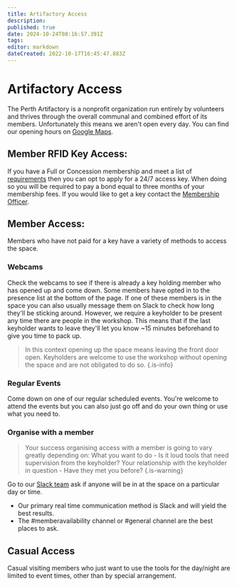 ```yaml
---
title: Artifactory Access
description: 
published: true
date: 2024-10-24T08:16:57.391Z
tags: 
editor: markdown
dateCreated: 2022-10-17T16:45:47.883Z
---
```


# Artifactory Access

The Perth Artifactory is a nonprofit organization run entirely by volunteers and thrives through the overall communal and combined effort of its members. Unfortunately this means we aren't open every day. You can find our opening hours on [Google Maps](https://g.page/theperthartifactory).

## Member RFID Key Access:

If you have a Full or Concession membership and meet a list of [requirements](/docs/policies/bylaws#rfid-keys-for-members) then you can opt to apply for a 24/7 access key. When doing so you will be required to pay a bond equal to three months of your membership fees. If you would like to get a key contact the [Membership Officer](mailto:membership@artifactory.org.au).

## Member Access:

Members who have not paid for a key have a variety of methods to access the space.

### Webcams

Check the webcams to see if there is already a key holding member who has opened up and come down. Some members have opted in to the presence list at the bottom of the page. If one of these members is in the space you can also usually message them on Slack to check how long they'll be sticking around. However, we require a keyholder to be present any time there are people in the workshop. This means that if the last keyholder wants to leave they'll let you know \~15 minutes beforehand to give you time to pack up.

> In this context opening up the space means leaving the front door open. Keyholders are welcome to use the workshop without opening the space and are not obligated to do so.
{.is-info}


### Regular Events

Come down on one of our regular scheduled events. You're welcome to attend the events but you can also just go off and do your own thing or use what you need to.

### Organise with a member

> Your success organising access with a member is going to vary greatly depending on:
> What you want to do - Is it loud tools that need supervision from the keyholder?
> Your relationship with the keyholder in question - Have they met you before?
{.is-warning}


Go to our [Slack team](https://perart.io/slack) ask if anyone will be in at the space on a particular day or time.

* Our primary real time communication method is Slack and will yield the best results.
* The #memberavailability channel or #general channel are the best places to ask.

## Casual Access
Casual visiting members who just want to use the tools for the day/night are limited to event times, other than by special arrangement.